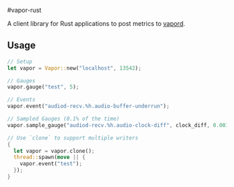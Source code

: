 #vapor-rust

A client library for Rust applications to post metrics to [vapord](https://github.com/appalachian-io/vapor).

## Usage

```rust
// Setup
let vapor = Vapor::new("localhost", 13542);

// Gauges
vapor.gauge("test", 5);

// Events
vapor.event("audiod-recv.%h.audio-buffer-underrun");

// Sampled Gauges (0.1% of the time)
vapor.sample_gauge("audiod-recv.%h.audio-clock-diff", clock_diff, 0.001);

// Use `clone` to support multiple writers
{
  let vapor = vapor.clone();
  thread::spawn(move || {
    vapor.event("test");
  });
}
```
